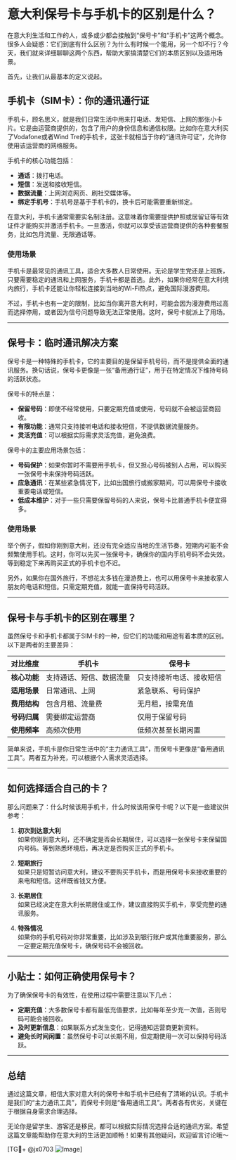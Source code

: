 # 意大利保号卡与手机卡的区别是什么？

在意大利生活和工作的人，或多或少都会接触到“保号卡”和“手机卡”这两个概念。很多人会疑惑：它们到底有什么区别？为什么有时候一个能用，另一个却不行？今天，我们就来详细聊聊这两个东西，帮助大家搞清楚它们的本质区别以及适用场景。

首先，让我们从最基本的定义说起。

## 手机卡（SIM卡）：你的通讯通行证

手机卡，顾名思义，就是我们日常生活中用来打电话、发短信、上网的那张小卡片。它是由运营商提供的，包含了用户的身份信息和通信权限。比如你在意大利买了Vodafone或者Wind Tre的手机卡，这张卡就相当于你的“通讯许可证”，允许你使用该运营商的网络服务。

手机卡的核心功能包括：
- **通话**：拨打电话。
- **短信**：发送和接收短信。
- **数据流量**：上网浏览网页、刷社交媒体等。
- **绑定手机号**：手机号是基于手机卡的，换卡后可能需要重新绑定。

在意大利，手机卡通常需要实名制注册。这意味着你需要提供护照或居留证等有效证件才能购买并激活手机卡。一旦激活，你就可以享受该运营商提供的各种套餐服务，比如包月流量、无限通话等。

### 使用场景
手机卡是最常见的通讯工具，适合大多数人日常使用。无论是学生党还是上班族，只要需要稳定的通讯和上网服务，手机卡都是首选。此外，如果你经常在意大利境内旅行，手机卡还能让你轻松连接到当地的Wi-Fi热点，避免国际漫游费用。

不过，手机卡也有一定的限制，比如当你离开意大利时，可能会因为漫游费用过高而选择停用，或者因为信号问题导致无法正常使用。这时，保号卡就派上了用场。

---

## 保号卡：临时通讯解决方案

保号卡是一种特殊的手机卡，它的主要目的是保留手机号码，而不是提供全面的通讯服务。换句话说，保号卡更像是一张“备用通行证”，用于在特定情况下维持号码的活跃状态。

保号卡的特点是：
- **保留号码**：即使不经常使用，只要定期充值或使用，号码就不会被运营商回收。
- **有限功能**：通常只支持接听电话和接收短信，不提供数据流量服务。
- **灵活充值**：可以根据实际需求灵活充值，避免浪费。

保号卡的主要应用场景包括：
- **号码保护**：如果你暂时不需要用手机卡，但又担心号码被别人占用，可以购买一张保号卡来保持号码活跃。
- **应急通讯**：在某些紧急情况下，比如出国旅行或搬家期间，可以用保号卡接收重要电话或短信。
- **低成本维护**：对于一些只需要保留号码的人来说，保号卡比普通手机卡便宜得多。

### 使用场景
举个例子，假如你刚到意大利，还没有完全适应当地的生活节奏，短期内可能不会频繁使用手机。这时，你可以先买一张保号卡，确保你的国内手机号码不会失效。等到稳定下来再购买正式的手机卡也不迟。

另外，如果你在国外旅行，不想花太多钱在漫游费上，也可以用保号卡来接收家人朋友的电话和短信。只需定期充值，就能一直保持号码活跃。

---

## 保号卡与手机卡的区别在哪里？

虽然保号卡和手机卡都属于SIM卡的一种，但它们的功能和用途有着本质的区别。以下是两者的主要差异：

| 对比维度       | 手机卡                          | 保号卡                          |
|----------------|---------------------------------|---------------------------------|
| **核心功能**   | 支持通话、短信、数据流量        | 只支持接听电话、接收短信        |
| **适用场景**   | 日常通讯、上网                  | 紧急联系、号码保护              |
| **费用结构**   | 包含月租、流量费                | 无月租，按需充值                |
| **号码归属**   | 需要绑定运营商                   | 仅用于保留号码                  |
| **使用频率**   | 高频次使用                      | 低频次甚至长期闲置              |

简单来说，手机卡是你日常生活中的“主力通讯工具”，而保号卡更像是“备用通讯工具”。两者互为补充，可以根据个人需求灵活选择。

---

## 如何选择适合自己的卡？

那么问题来了：什么时候该用手机卡，什么时候该用保号卡呢？以下是一些建议供参考：

1. **初次到达意大利**  
   如果你刚到意大利，还不确定是否会长期居住，可以选择一张保号卡来保留国内号码。等到熟悉环境后，再决定是否购买正式的手机卡。

2. **短期旅行**  
   如果只是短暂访问意大利，建议不要购买手机卡，而是用保号卡来接收重要的来电和短信。这样既省钱又方便。

3. **长期居住**  
   如果已经决定在意大利长期居住或工作，建议直接购买手机卡，享受完整的通讯服务。

4. **特殊情况**  
   如果你的手机号码对你非常重要，比如涉及到银行账户或其他重要服务，那么一定要定期充值保号卡，确保号码不会被回收。

---

## 小贴士：如何正确使用保号卡？

为了确保保号卡的有效性，在使用过程中需要注意以下几点：
- **定期充值**：大多数保号卡都有最低充值要求，比如每年至少充一次值，否则号码可能会被回收。
- **及时更新信息**：如果联系方式发生变化，记得通知运营商更新资料。
- **避免长时间闲置**：虽然保号卡可以长期不用，但定期使用一次可以保持号码活跃。

---

## 总结

通过这篇文章，相信大家对意大利的保号卡和手机卡已经有了清晰的认识。手机卡是我们的“主力通讯工具”，而保号卡则是“备用通讯工具”。两者各有优劣，关键在于根据自身需求合理选择。

无论你是留学生、游客还是移民，都可以根据实际情况选择合适的通讯方案。希望这篇文章能帮助你在意大利的生活更加顺畅！如果有其他疑问，欢迎留言讨论哦～

[TG💪+ @jx0703 ![Image](https://github.com/user-attachments/assets/dbca1d08-cadb-493c-b0ec-ad6f7a83f270)]